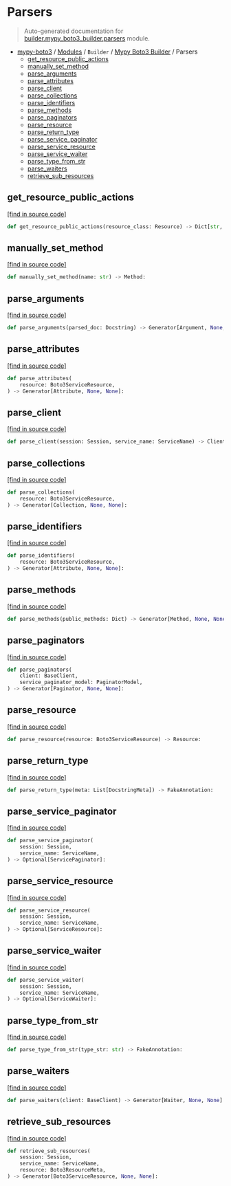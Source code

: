 # Parsers

> Auto-generated documentation for [builder.mypy_boto3_builder.parsers](https://github.com/vemel/mypy_boto3/blob/master/builder/mypy_boto3_builder/parsers.py) module.

- [mypy-boto3](../../README.md#mypy_boto3) / [Modules](../../MODULES.md#mypy-boto3-modules) / `Builder` / [Mypy Boto3 Builder](index.md#mypy-boto3-builder) / Parsers
    - [get_resource_public_actions](#get_resource_public_actions)
    - [manually_set_method](#manually_set_method)
    - [parse_arguments](#parse_arguments)
    - [parse_attributes](#parse_attributes)
    - [parse_client](#parse_client)
    - [parse_collections](#parse_collections)
    - [parse_identifiers](#parse_identifiers)
    - [parse_methods](#parse_methods)
    - [parse_paginators](#parse_paginators)
    - [parse_resource](#parse_resource)
    - [parse_return_type](#parse_return_type)
    - [parse_service_paginator](#parse_service_paginator)
    - [parse_service_resource](#parse_service_resource)
    - [parse_service_waiter](#parse_service_waiter)
    - [parse_type_from_str](#parse_type_from_str)
    - [parse_waiters](#parse_waiters)
    - [retrieve_sub_resources](#retrieve_sub_resources)

## get_resource_public_actions

[[find in source code]](https://github.com/vemel/mypy_boto3/blob/master/builder/mypy_boto3_builder/parsers.py#L45)

```python
def get_resource_public_actions(resource_class: Resource) -> Dict[str, Any]:
```

## manually_set_method

[[find in source code]](https://github.com/vemel/mypy_boto3/blob/master/builder/mypy_boto3_builder/parsers.py#L56)

```python
def manually_set_method(name: str) -> Method:
```

## parse_arguments

[[find in source code]](https://github.com/vemel/mypy_boto3/blob/master/builder/mypy_boto3_builder/parsers.py#L83)

```python
def parse_arguments(parsed_doc: Docstring) -> Generator[Argument, None, None]:
```

## parse_attributes

[[find in source code]](https://github.com/vemel/mypy_boto3/blob/master/builder/mypy_boto3_builder/parsers.py#L96)

```python
def parse_attributes(
    resource: Boto3ServiceResource,
) -> Generator[Attribute, None, None]:
```

## parse_client

[[find in source code]](https://github.com/vemel/mypy_boto3/blob/master/builder/mypy_boto3_builder/parsers.py#L107)

```python
def parse_client(session: Session, service_name: ServiceName) -> Client:
```

## parse_collections

[[find in source code]](https://github.com/vemel/mypy_boto3/blob/master/builder/mypy_boto3_builder/parsers.py#L116)

```python
def parse_collections(
    resource: Boto3ServiceResource,
) -> Generator[Collection, None, None]:
```

## parse_identifiers

[[find in source code]](https://github.com/vemel/mypy_boto3/blob/master/builder/mypy_boto3_builder/parsers.py#L135)

```python
def parse_identifiers(
    resource: Boto3ServiceResource,
) -> Generator[Attribute, None, None]:
```

## parse_methods

[[find in source code]](https://github.com/vemel/mypy_boto3/blob/master/builder/mypy_boto3_builder/parsers.py#L143)

```python
def parse_methods(public_methods: Dict) -> Generator[Method, None, None]:
```

## parse_paginators

[[find in source code]](https://github.com/vemel/mypy_boto3/blob/master/builder/mypy_boto3_builder/parsers.py#L268)

```python
def parse_paginators(
    client: BaseClient,
    service_paginator_model: PaginatorModel,
) -> Generator[Paginator, None, None]:
```

## parse_resource

[[find in source code]](https://github.com/vemel/mypy_boto3/blob/master/builder/mypy_boto3_builder/parsers.py#L159)

```python
def parse_resource(resource: Boto3ServiceResource) -> Resource:
```

## parse_return_type

[[find in source code]](https://github.com/vemel/mypy_boto3/blob/master/builder/mypy_boto3_builder/parsers.py#L181)

```python
def parse_return_type(meta: List[DocstringMeta]) -> FakeAnnotation:
```

## parse_service_paginator

[[find in source code]](https://github.com/vemel/mypy_boto3/blob/master/builder/mypy_boto3_builder/parsers.py#L248)

```python
def parse_service_paginator(
    session: Session,
    service_name: ServiceName,
) -> Optional[ServicePaginator]:
```

## parse_service_resource

[[find in source code]](https://github.com/vemel/mypy_boto3/blob/master/builder/mypy_boto3_builder/parsers.py#L189)

```python
def parse_service_resource(
    session: Session,
    service_name: ServiceName,
) -> Optional[ServiceResource]:
```

## parse_service_waiter

[[find in source code]](https://github.com/vemel/mypy_boto3/blob/master/builder/mypy_boto3_builder/parsers.py#L228)

```python
def parse_service_waiter(
    session: Session,
    service_name: ServiceName,
) -> Optional[ServiceWaiter]:
```

## parse_type_from_str

[[find in source code]](https://github.com/vemel/mypy_boto3/blob/master/builder/mypy_boto3_builder/parsers.py#L221)

```python
def parse_type_from_str(type_str: str) -> FakeAnnotation:
```

## parse_waiters

[[find in source code]](https://github.com/vemel/mypy_boto3/blob/master/builder/mypy_boto3_builder/parsers.py#L238)

```python
def parse_waiters(client: BaseClient) -> Generator[Waiter, None, None]:
```

## retrieve_sub_resources

[[find in source code]](https://github.com/vemel/mypy_boto3/blob/master/builder/mypy_boto3_builder/parsers.py#L284)

```python
def retrieve_sub_resources(
    session: Session,
    service_name: ServiceName,
    resource: Boto3ResourceMeta,
) -> Generator[Boto3ServiceResource, None, None]:
```
